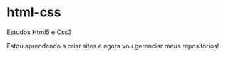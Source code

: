 # html-css
 Estudos Html5 e Css3

Estou aprendendo a criar sites e agora vou gerenciar meus repositórios!